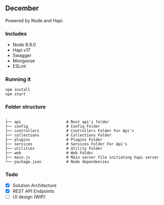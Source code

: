 ## December

Powered by Node and Hapi.

### Includes

- Node 8.9.0
- Hapi v17
- Swagger
- Mongoose
- ESLint

### Running it

```
npm install
npm start
```

### Folder structure

    .
    ├── api                    # Rest api's folder
    ├── config                 # Config Folder
    ├── controllers            # Controllers Folder For Api's
    ├── collections            # Collections Folder
    ├── plugins                # Plugins Folder
    ├── services               # Services Folder For Api's
    ├── utilities              # Utility Folder
    ├── web                    # Web Folder
    ├── main.js                # Main server file initiating hapi server
    └── package.json           # Node dependencies

### Todo

- [x] Solution Architecture
- [x] REST API Endpoints
- [ ] UI design (WIP)
